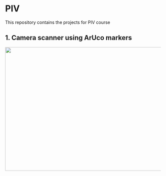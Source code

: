 # PIV
This repository contains the projects for PIV course

## 1. Camera scanner using ArUco markers

<img src="https://github.com/P4B5/PIV/blob/main/datasets/InitialDataset/templates/aruco_markers_3.gif" width="600" height="400"/>
